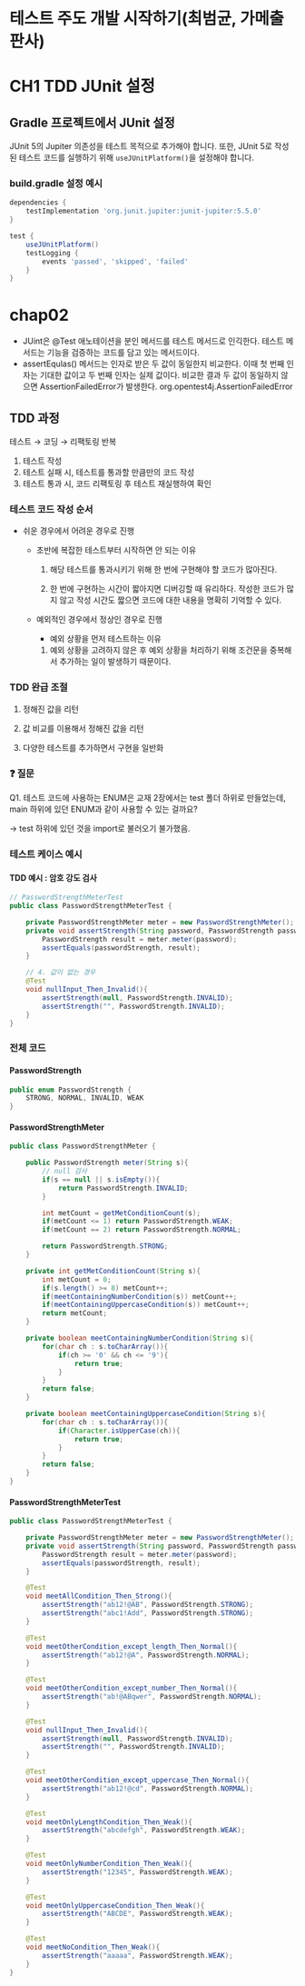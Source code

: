 <h1>테스트 주도 개발 시작하기(최범균, 가메출판사)</h1>

# CH1 TDD JUnit 설정

## Gradle 프로젝트에서 JUnit 설정

JUnit 5의 Jupiter 의존성을 테스트 목적으로 추가해야 합니다.
또한, JUnit 5로 작성된 테스트 코드를 실행하기 위해 `useJUnitPlatform()`을 설정해야 합니다.

### build.gradle 설정 예시

```gradle
dependencies {
    testImplementation 'org.junit.jupiter:junit-jupiter:5.5.0'
}

test {
    useJUnitPlatform()
    testLogging {
        events 'passed', 'skipped', 'failed'
    }
}
```


# chap02
- JUint은  @Test 애노테이션을 분인 메서드를 테스트 메서드로 인긱한다. 테스트 메서드는 기능을 검증하는 코드를 담고 있는 메서드이다.
- assertEqulas() 메서드는 인자로 받은 두 값이 동일한지 비교한다. 이때 첫 번째 인자는 기대한 값이고 두 번째 인자는 실제 값이다. 비교한 결과 두 값이 동일하지 않으면 AssertionFailedError가 발생한다.
org.opentest4j.AssertionFailedError



## TDD 과정

테스트 → 코딩 → 리팩토링 반복

1. 테스트 작성
2. 테스트 실패 시, 테스트를 통과할 만큼만의 코드 작성
3. 테스트 통과 시, 코드 리팩토링 후 테스트 재실행하여 확인

### 테스트 코드 작성 순서

- 쉬운 경우에서 어려운 경우로 진행

  - 초반에 복잡한 테스트부터 시작하면 안 되는 이유

    1. 해당 테스트를 통과시키기 위해 한 번에 구현해야 할 코드가 많아진다.

    2. 한 번에 구현하는 시간이 짧아지면 디버깅할 때 유리하다. 작성한 코드가 많지 않고 작성 시간도 짧으면 코드에 대한 내용을 명확히 기억할 수 있다.

  - 예외적인 경우에서 정상인 경우로 진행

      - 예외 상황을 먼저 테스트하는 이유

      1. 예외 상황을 고려하지 않은 후 예외 상황을 처리하기 위해 조건문을 중복해서 추가하는 일이 발생하기 때문이다.

### TDD 완급 조절

1. 정해진 값을 리턴

2. 값 비교를 이용해서 정해진 값을 리턴

3. 다양한 테스트를 추가하면서 구현을 일반화

### ❓ 질문

Q1. 테스트 코드에 사용하는 ENUM은 교재 2장에서는 test 폴더 하위로 만들었는데, main 하위에 있던 ENUM과 같이 사용할 수 있는 걸까요?

→ test 하위에 있던 것을 import로 불러오기 불가했음.

### 테스트 케이스 예시
#### TDD 예시 : 암호 강도 검사
```java
// PasswordStrengthMeterTest 
public class PasswordStrengthMeterTest {

    private PasswordStrengthMeter meter = new PasswordStrengthMeter();
    private void assertStrength(String password, PasswordStrength passwordStrength){
        PasswordStrength result = meter.meter(password);
        assertEquals(passwordStrength, result);
    }

    // 4. 값이 없는 경우
    @Test
    void nullInput_Then_Invalid(){
        assertStrength(null, PasswordStrength.INVALID);
        assertStrength("", PasswordStrength.INVALID);
    }
}
```

### 전체 코드

#### PasswordStrength

```java
public enum PasswordStrength {
    STRONG, NORMAL, INVALID, WEAK
}
```

#### PasswordStrengthMeter

```java
public class PasswordStrengthMeter {

    public PasswordStrength meter(String s){
        // null 검사
        if(s == null || s.isEmpty()){
            return PasswordStrength.INVALID;
        }

        int metCount = getMetConditionCount(s);
        if(metCount <= 1) return PasswordStrength.WEAK;
        if(metCount == 2) return PasswordStrength.NORMAL;

        return PasswordStrength.STRONG;
    }

    private int getMetConditionCount(String s){
        int metCount = 0;
        if(s.length() >= 8) metCount++;
        if(meetContainingNumberCondition(s)) metCount++;
        if(meetContainingUppercaseCondition(s)) metCount++;
        return metCount;
    }

    private boolean meetContainingNumberCondition(String s){
        for(char ch : s.toCharArray()){
            if(ch >= '0' && ch <= '9'){
                return true;
            }
        }
        return false;
    }

    private boolean meetContainingUppercaseCondition(String s){
        for(char ch : s.toCharArray()){
            if(Character.isUpperCase(ch)){
                return true;
            }
        }
        return false;
    }
}
```

#### PasswordStrengthMeterTest

```java
public class PasswordStrengthMeterTest {

    private PasswordStrengthMeter meter = new PasswordStrengthMeter();
    private void assertStrength(String password, PasswordStrength passwordStrength){
        PasswordStrength result = meter.meter(password);
        assertEquals(passwordStrength, result);
    }

    @Test
    void meetAllCondition_Then_Strong(){
        assertStrength("ab12!@AB", PasswordStrength.STRONG);
        assertStrength("abc1!Add", PasswordStrength.STRONG);
    }

    @Test
    void meetOtherCondition_except_length_Then_Normal(){
        assertStrength("ab12!@A", PasswordStrength.NORMAL);
    }

    @Test
    void meetOtherCondition_except_number_Then_Normal(){
        assertStrength("ab!@ABqwer", PasswordStrength.NORMAL);
    }

    @Test
    void nullInput_Then_Invalid(){
        assertStrength(null, PasswordStrength.INVALID);
        assertStrength("", PasswordStrength.INVALID);
    }

    @Test
    void meetOtherCondition_except_uppercase_Then_Normal(){
        assertStrength("ab12!@cd", PasswordStrength.NORMAL);
    }

    @Test
    void meetOnlyLengthCondition_Then_Weak(){
        assertStrength("abcdefgh", PasswordStrength.WEAK);
    }

    @Test
    void meetOnlyNumberCondition_Then_Weak(){
        assertStrength("12345", PasswordStrength.WEAK);
    }

    @Test
    void meetOnlyUppercaseCondition_Then_Weak(){
        assertStrength("ABCDE", PasswordStrength.WEAK);
    }

    @Test
    void meetNoCondition_Then_Weak(){
        assertStrength("aaaaa", PasswordStrength.WEAK);
    }
}
```
